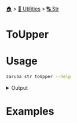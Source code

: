 <!--startTocHeader-->
[🏠](../../README.md) > [🔧 Utilities](../README.md) > [🔠 Str](README.md)
# ToUpper
<!--endTocHeader-->

# Usage

<!--startCode-->
```bash
zaruba str toUpper --help
```
 
<details>
<summary>Output</summary>
 
```````
Turn string into UPPER CASE

Usage:
  zaruba str toUpper <string> [flags]

Flags:
  -h, --help   help for toUpper
```````
</details>
<!--endCode-->

# Examples

<!--startTocSubtopic-->

<!--endTocSubtopic-->